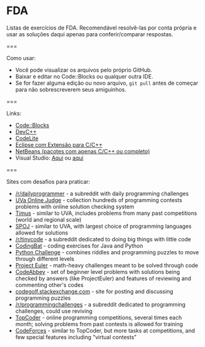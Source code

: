 FDA
===

Listas de exercícios de FDA. Recomendável resolvê-las por conta própria e usar as soluções daqui apenas para conferir/comparar respostas.

===

Como usar:
  * Você pode visualizar os arquivos pelo próprio GitHub.
  * Baixar e editar no Code::Blocks ou qualquer outra IDE.
  * Se for fazer alguma edição ou novo arquivo, `git pull` antes de começar para não sobrescreverem seus amiguinhos.

===

Links:
  * [Code::Blocks](http://www.codeblocks.org/downloads)
  * [DevC++](http://www.bloodshed.net/download.html)
  * [CodeLite](http://downloads.codelite.org/)
  * [Eclipse com Extensão para C/C++](http://www.eclipse.org/downloads/packages/eclipse-ide-cc-developers/lunar)
  * [NetBeans (pacotes com apenas C/C++ ou completo)](https://netbeans.org/downloads/)
  * Visual Studio: [Aqui](http://www.visualstudio.com/downloads/download-visual-studio-vs) ou [aqui](http://thepiratebay.se/)

===

Sites com desafios para praticar:
  * [/r/dailyprogrammer](http://www.reddit.com/r/dailyprogrammer) - a subreddit with daily programming challenges
  * [UVa Online Judge](http://uva.onlinejudge.org/) - collection hundreds of programming contests problems with online  solution checking system
  * [Timus](http://acm.timus.ru) - similar to UVA, includes problems from many past competitions (world and regional scale)
  * [SPOJ](http://spoj.pl) - similar to UVA, with largest choice of programming languages allowed for solutions
  * [/r/tinycode](http://www.reddit.com/r/tinycode) - a subreddit dedicated to doing big things with little code
  * [CodingBat](http://codingbat.com/) - coding exercises for Java and Python
  * [Python Challenge](http://www.pythonchallenge.com/) - combines riddles and programming puzzles to move through different levels
  * [Project Euler](http://projecteuler.net/) - math-heavy challenges meant to be solved through code
  * [CodeAbbey](http://codeabbey.com) - set of beginner level problems with solutions being checked by answers (like ProjectEuler) and features of reviewing and commenting other's codes
  * [codegolf.stackexchange.com](http://codegolf.stackexchange.com/) - site for posting and discussing programming puzzles
  * [/r/programmingchallenges](http://www.reddit.com/r/programmingchallenges) - a subreddit dedicated to programming challenges, could use reviving
  * [TopCoder](http://www.topcoder.com/) - online programming competitions, several times each month; solving problems from past contests is allowed for training
  * [CodeForces](http://codeforces.com) - similar to TopCoder, but more tasks at competitions, and few special features including "virtual contests"
